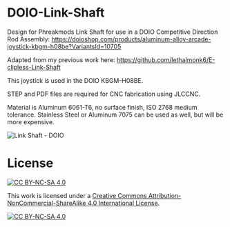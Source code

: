 # DOIO-Link-Shaft
Design for Phreakmods Link Shaft for use in a DOIO Competitive Direction Rod Assembly: https://doioshop.com/products/aluminum-alloy-arcade-joystick-kbgm-h08be?VariantsId=10705

Adapted from my previous work here: https://github.com/lethalmonk6/E-clipless-Link-Shaft

This joystick is used in the DOIO KBGM-H08BE.

STEP and PDF files are required for CNC fabrication using JLCCNC.

Material is Aluminum 6061-T6, no surface finish, ISO 2768 medium tolerance. Stainless Steel or Aluminum 7075 can be used as well, but will be more expensive.

![Link Shaft - DOIO](https://github.com/user-attachments/assets/586ba34f-946e-4b92-9154-249aa023bede)

# License
[![CC BY-NC-SA 4.0][cc-by-nc-sa-shield]][cc-by-nc-sa]

This work is licensed under a
[Creative Commons Attribution-NonCommercial-ShareAlike 4.0 International License][cc-by-nc-sa].

[![CC BY-NC-SA 4.0][cc-by-nc-sa-image]][cc-by-nc-sa]

[cc-by-nc-sa]: http://creativecommons.org/licenses/by-nc-sa/4.0/
[cc-by-nc-sa-image]: https://licensebuttons.net/l/by-nc-sa/4.0/88x31.png
[cc-by-nc-sa-shield]: https://img.shields.io/badge/License-CC%20BY--NC--SA%204.0-lightgrey.svg
